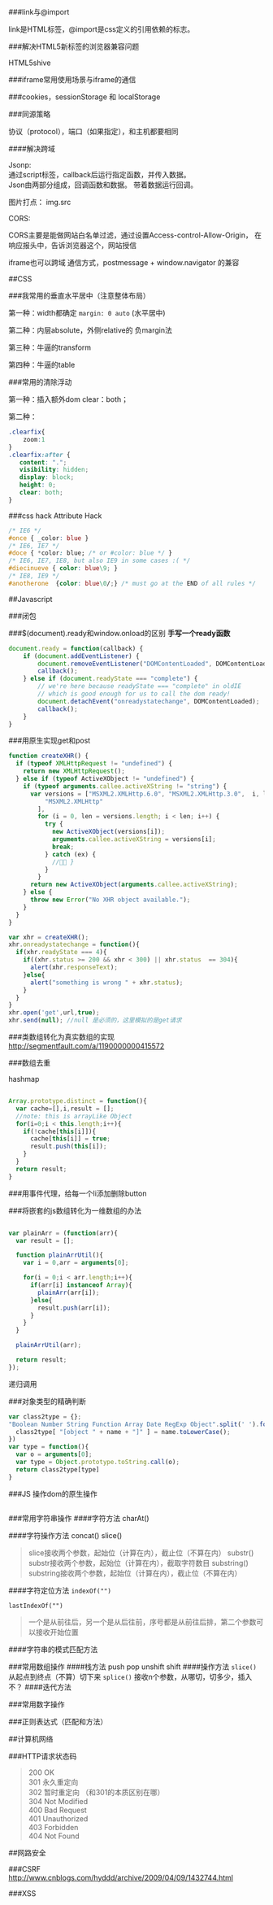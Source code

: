 
###link与@import

link是HTML标签，@import是css定义的引用依赖的标志。

###解决HTML5新标签的浏览器兼容问题

HTML5shive

###iframe常用使用场景与iframe的通信

###cookies，sessionStorage 和 localStorage

###同源策略

协议（protocol），端口（如果指定），和主机都要相同

####解决跨域

Jsonp:  
通过script标签，callback后运行指定函数，并传入数据。  
Json由两部分组成，回调函数和数据。
带着数据运行回调。

图片打点：
img.src

CORS:

CORS主要是能做网站白名单过滤，通过设置Access-control-Allow-Origin，
在响应报头中，告诉浏览器这个，网站授信

iframe也可以跨域
通信方式，postmessage + window.navigator 的兼容



##CSS

###我常用的垂直水平居中（注意整体布局）

第一种：width都确定 `margin: 0 auto` (水平居中)

第二种：内层absolute，外侧relative的 负margin法

第三种：牛逼的transform

第四种：牛逼的table

###常用的清除浮动

第一种：插入额外dom clear：both；

第二种：

```css
.clearfix{
	zoom:1
}
.clearfix:after { 
   content: "."; 
   visibility: hidden; 
   display: block; 
   height: 0; 
   clear: both;
}
```

###css hack
Attribute Hack
```css
/* IE6 */
#once { _color: blue }
/* IE6, IE7 */
#doce { *color: blue; /* or #color: blue */ }
/* IE6, IE7, IE8, but also IE9 in some cases :( */
#diecinueve { color: blue\9; }
/* IE8, IE9 */
#anotherone  {color: blue\0/;} /* must go at the END of all rules */
```

##Javascript

###闭包

###$(document).ready和window.onload的区别
**手写一个ready函数**

```javascript
document.ready = function(callback) {
    if (document.addEventListener) {
        document.removeEventListener("DOMContentLoaded", DOMContentLoaded, false);
        callback();
    } else if (document.readyState === "complete") {
        // we're here because readyState === "complete" in oldIE
        // which is good enough for us to call the dom ready!
        document.detachEvent("onreadystatechange", DOMContentLoaded);
        callback();
    }
}
```


###用原生实现get和post
```javascript
function createXHR() {
  if (typeof XMLHttpRequest != "undefined") {
    return new XMLHttpRequest();
  } else if (typeof ActiveXObject != "undefined") {
    if (typeof arguments.callee.activeXString != "string") {
      var versions = ["MSXML2.XMLHttp.6.0", "MSXML2.XMLHttp.3.0", ￼i, len;
          "MSXML2.XMLHttp"
        ],
        for (i = 0, len = versions.length; i < len; i++) {
          try {
            new ActiveXObject(versions[i]);
            arguments.callee.activeXString = versions[i];
            break;
          } catch (ex) {
            //􏹸􏹹 }
          }
        }
      return new ActiveXObject(arguments.callee.activeXString);
    } else {
      throw new Error("No XHR object available.");
    }
  }
}

var xhr = createXHR();
xhr.onreadystatechange = function(){
  if(xhr.readyState === 4){
    if((xhr.status >= 200 && xhr < 300) || xhr.status  == 304){
      alert(xhr.responseText);
    }else{
      alert("something is wrong " + xhr.status);
    }
  }
}
xhr.open('get',url,true);
xhr.send(null); //null 是必须的，这里模拟的是get请求
```

###类数组转化为真实数组的实现
http://segmentfault.com/a/1190000000415572


###数组去重

hashmap
```javascript

Array.prototype.distinct = function(){
  var cache=[],i,result = [];
  //note: this is arrayLike Object
  for(i=0;i < this.length;i++){
    if(!cache[this[i]]){
      cache[this[i]] = true;
      result.push(this[i]);
    }
  }
  return result;
}

```

###用事件代理，给每一个li添加删除button

###将嵌套的js数组转化为一维数组的办法

```javascript

var plainArr = (function(arr){
  var result = [];

  function plainArrUtil(){
    var i = 0,arr = arguments[0];

    for(i = 0;i < arr.length;i++){
      if(arr[i] instanceof Array){
        plainArr(arr[i]);
      }else{
        result.push(arr[i]);
      }
    }
  }

  plainArrUtil(arr);

  return result;
});

```

递归调用

###对象类型的精确判断
```javascript
var class2type = {};
"Boolean Number String Function Array Date RegExp Object".split(' ').forEach(function(name, index){
  class2type[ "[object " + name + "]" ] = name.toLowerCase();
})
var type = function(){
  var o = arguments[0];
  var type = Object.prototype.toString.call(o);
  return class2type[type]
}
```
###JS 操作dom的原生操作
```javascript

```

###常用字符串操作
####字符方法
charAt()

####字符操作方法
concat()
slice()
> slice接收两个参数，起始位（计算在内），截止位（不算在内）
substr()
> substr接收两个参数，起始位（计算在内），截取字符数目
substring()
> substring接收两个参数，起始位（计算在内），截止位（不算在内）

####字符定位方法
`indexOf("")`

`lastIndexOf("")`

> 一个是从前往后，另一个是从后往前，序号都是从前往后排，第二个参数可以接收开始位置

####字符串的模式匹配方法


###常用数组操作
####栈方法
push pop
unshift shift
####操作方法
`slice()` 从起点到终点（不算）切下来
`splice()` 接收n个参数，从哪切，切多少，插入不？
####迭代方法

###常用数字操作

###正则表达式（匹配和方法）



##计算机网络

###HTTP请求状态码
> 200 OK  
301 永久重定向  
302 暂时重定向 （和301的本质区别在哪）  
304 Not Modified  
400 Bad Request  
401 Unauthorized  
403 Forbidden  
404 Not Found  

##网路安全

###CSRF
http://www.cnblogs.com/hyddd/archive/2009/04/09/1432744.html

###XSS
